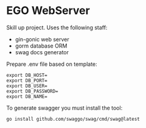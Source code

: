 EGO WebServer
=============

Skill up project. Uses the following staff:
- gin-gonic web server
- gorm database ORM
- swag docs generator

Prepare .env file based on template:

```
export DB_HOST=
export DB_PORT=
export DB_USER=
export DB_PASSWORD=
export DB_NAME=
```

To generate swagger you must install the tool:
```
go install github.com/swaggo/swag/cmd/swag@latest
```
